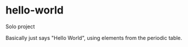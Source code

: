 # hello-world
Solo project



Basically just says "Hello World", using elements from the periodic table.

